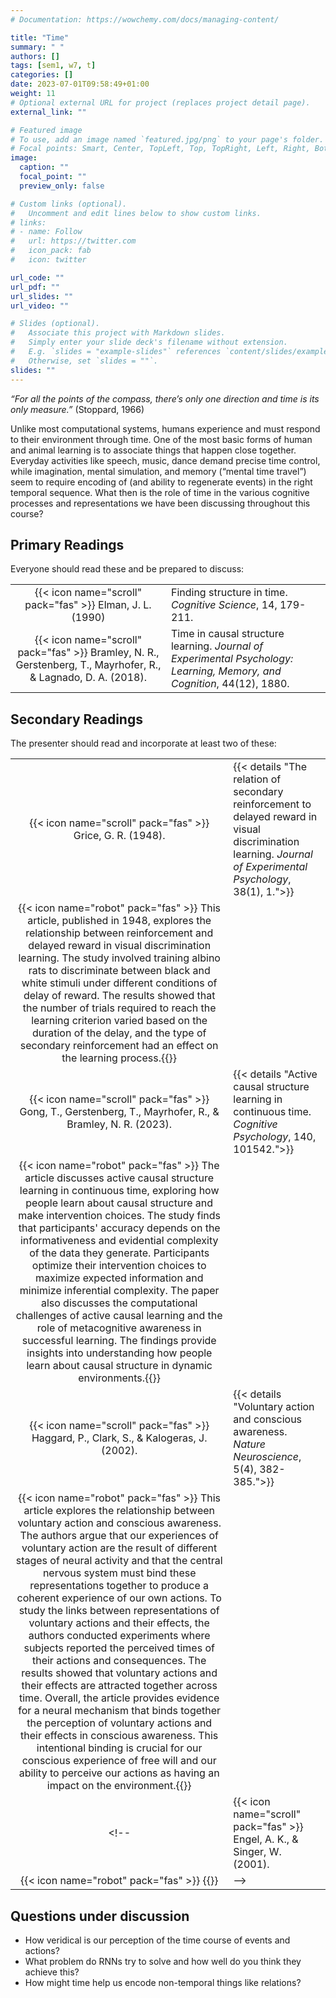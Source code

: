 ```yaml
---
# Documentation: https://wowchemy.com/docs/managing-content/

title: "Time"
summary: " "
authors: []
tags: [sem1, w7, t]
categories: []
date: 2023-07-01T09:58:49+01:00
weight: 11
# Optional external URL for project (replaces project detail page).
external_link: ""

# Featured image
# To use, add an image named `featured.jpg/png` to your page's folder.
# Focal points: Smart, Center, TopLeft, Top, TopRight, Left, Right, BottomLeft, Bottom, BottomRight.
image:
  caption: ""
  focal_point: ""
  preview_only: false

# Custom links (optional).
#   Uncomment and edit lines below to show custom links.
# links:
# - name: Follow
#   url: https://twitter.com
#   icon_pack: fab
#   icon: twitter

url_code: ""
url_pdf: ""
url_slides: ""
url_video: ""

# Slides (optional).
#   Associate this project with Markdown slides.
#   Simply enter your slide deck's filename without extension.
#   E.g. `slides = "example-slides"` references `content/slides/example-slides.md`.
#   Otherwise, set `slides = ""`.
slides: ""
---
```


*“For all the points of the compass, there’s only one direction and time is its only measure.”* (Stoppard, 1966)

Unlike most computational systems, humans experience and must respond to their environment through time. One of the most basic forms of human and animal learning is to associate things that happen close together. Everyday activities like speech, music, dance demand precise time control, while imagination, mental simulation, and memory (“mental time travel”) seem to require encoding of (and ability to regenerate events) in the right temporal sequence. What then is the role of time in the various cognitive processes and representations we have been discussing throughout this course?


## Primary Readings

Everyone should read these and be prepared to discuss:

|  |  |
|:----:|:-----|
| {{< icon name="scroll" pack="fas" >}} Elman, J. L. (1990) | Finding structure in time. *Cognitive Science*, 14, 179-211. |<!-- {{< details "">}}{{< icon name="robot" pack="fas" >}} The article discusses the representation of time in connectionist models. It proposes representing time implicitly through its effects on processing rather than explicitly. Recurrent links and hidden unit patterns allow networks to develop internal representations that incorporate both task and memory demands. Simulations show that these representations are context-dependent and can express generalizations across classes of items. The article highlights challenges in incorporating temporal aspects into parallel-processing models and discusses the drawbacks of using a spatial metaphor to represent time. It emphasizes the context-sensitivity of representations and the advantages of distributed representations over symbolic representations.{{</details>}} -->
| {{< icon name="scroll" pack="fas" >}} Bramley, N. R., Gerstenberg, T., Mayrhofer, R., & Lagnado, D. A. (2018). | Time in causal structure learning. *Journal of Experimental Psychology: Learning, Memory, and Cognition*, 44(12), 1880. |
<!-- {{< details "">}} {{< icon name="robot" pack="fas" >}} This study examines how timing information influences judgments of causal strength and structure induction. Four experiments were conducted, revealing the importance of event order and temporal intervals in learning causal relationships. A Bayesian model accurately predicted participants' judgments, highlighting the significance of time in understanding causal learning.  Participants' judgments were largely explained by event order, but there was some evidence of delay sensitivity and participants were able to distinguish between causal structures based on event timings alone.
{{</details>}}  -->

## Secondary Readings

The presenter should read and incorporate at least two of these:

|  |  |
|:----:|:-----|
| {{< icon name="scroll" pack="fas" >}} Grice, G. R. (1948). | {{< details "The relation of secondary reinforcement to delayed reward in visual discrimination learning. *Journal of Experimental Psychology*, 38(1), 1.">}}
{{< icon name="robot" pack="fas" >}} This article, published in 1948, explores the relationship between reinforcement and delayed reward in visual discrimination learning. The study involved training albino rats to discriminate between black and white stimuli under different conditions of delay of reward. The results showed that the number of trials required to reach the learning criterion varied based on the duration of the delay, and the type of secondary reinforcement had an effect on the learning process.{{</details>}} |
| {{< icon name="scroll" pack="fas" >}} Gong, T., Gerstenberg, T., Mayrhofer, R., & Bramley, N. R. (2023). | {{< details "Active causal structure learning in continuous time. *Cognitive Psychology*, 140, 101542.">}}
{{< icon name="robot" pack="fas" >}} The article discusses active causal structure learning in continuous time, exploring how people learn about causal structure and make intervention choices. The study finds that participants' accuracy depends on the informativeness and evidential complexity of the data they generate. Participants optimize their intervention choices to maximize expected information and minimize inferential complexity. The paper also discusses the computational challenges of active causal learning and the role of metacognitive awareness in successful learning. The findings provide insights into understanding how people learn about causal structure in dynamic environments.{{</details>}} |
| {{< icon name="scroll" pack="fas" >}} Haggard, P., Clark, S., & Kalogeras, J. (2002). | {{< details "Voluntary action and conscious awareness. *Nature Neuroscience*, 5(4), 382-385.">}}
{{< icon name="robot" pack="fas" >}} This article explores the relationship between voluntary action and conscious awareness. The authors argue that our experiences of voluntary action are the result of different stages of neural activity and that the central nervous system must bind these representations together to produce a coherent experience of our own actions. To study the links between representations of voluntary actions and their effects, the authors conducted experiments where subjects reported the perceived times of their actions and consequences. The results showed that voluntary actions and their effects are attracted together across time. Overall, the article provides evidence for a neural mechanism that binds together the perception of voluntary actions and their effects in conscious awareness. This intentional binding is crucial for our conscious experience of free will and our ability to perceive our actions as having an impact on the environment.{{</details>}} |
<!-- | {{< icon name="scroll" pack="fas" >}} Engel, A. K., & Singer, W. (2001). | {{< details "Temporal binding and the neural correlates of sensory awareness. *Trends in Cognitive Sciences*, 5(1), 16-25.">}}
{{< icon name="robot" pack="fas" >}} {{</details>}} | -->


## Questions under discussion

- How veridical is our perception of the time course of events and actions?
- What problem do RNNs try to solve and how well do you think they achieve this?
- How might time help us encode non-temporal things like relations?


